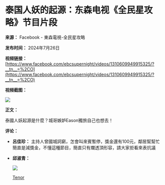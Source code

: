 # 泰国人妖的起源：东森电视《全民星攻略》节目片段

**来源：** Facebook - 東森電視-全民星攻略

**发布时间：** 2024年7月26日

**视频链接：**[https://www.facebook.com/ebcsupernight/videos/1310609949915325/?__tn__=%2CO](https://www.facebook.com/ebcsupernight/videos/1310609949915325/?__tn__=%2CO)

**视频截图：**

![](https://scontent-sjc3-1.xx.fbcdn.net/v/t15.5256-10/452656615_820704020176977_4176291276158437874_n.jpg?stp=dst-jpg_s960x960_tt6&_nc_cat=111&ccb=1-7&_nc_sid=83a10b&_nc_ohc=Fe33itlUt8QQ7kNvgFHUfr3&_nc_oc=AdgerhQUhIZYtMWISl5jABpy-zsvhmyOjphYO1S-biv-Jd6kvuXBvjE-qi5E6nPQK1A&_nc_zt=23&_nc_ht=scontent-sjc3-1.xx&_nc_gid=A4eO2-N-w2YV8I0AD9zuoRl&oh=00_AYBtmPa73S2I4stdzqq1XrLDYyJvSOfqJzHkUF-NPtd96w&oe=67CA5620)

**正文：**

泰國人妖起源是什麼？城哥嫉妒Eason獨旅自己也想去！

**评论：**

*   **呂佳珍：** 主持人曾國城詞窮，怎會叫來賓暫停，獎金還有100元，鄰居幫幫忙簡直是減獎金，不懂這種節目，簡直只有爛透頂形容，請大家拒看來表抗議
*   **邱淑青：**

    ![](https://external-sjc3-1.xx.fbcdn.net/emg1/v/t13/11815911110981555548?url=https%3A%2F%2Fmedia.tenor.co%2FdG7JEHXBEQwAAAAC%2Fgood-night.gif%3Ft%3DAAYThLlWfn0B_1G9cwgm5Q%26c%3DVjFfZmFjZWJvb2s&fb_obo=1&utld=tenor.co&stp=dst-jpg_flffffff_q75_s960x960_tt6&ccb=13-1&oh=06_Q399z4noVho3gHKTLvmSAXLJ5sKzXYqdIfowsFWtP9tbQ1I&oe=67C65147&_nc_sid=867500)

    [Tenor](https://l.facebook.com/l.php?u=https%3A%2F%2Fmedia.tenor.co%2FdG7JEHXBEQwAAAAC%2Fgood-night.gif%3Ft%3DAAYThLlWfn0B_1G9cwgm5Q%26c%3DVjFfZmFjZWJvb2s&h=AT2WWZZ-roLsOtocqhgT5G-2jZbmCxFoeAqg2nfj6Kmq1CLK9N8w7v0Fq0uNm_7HPglZyGjyO3OeXNDDGOiTIGqEt8ca_YSflVRC81tp6KsLVHw0Y1K22cI-GL_h0VVpW-LoAPr_ZUkTKAJssPLyDfiT&__tn__=FR)

